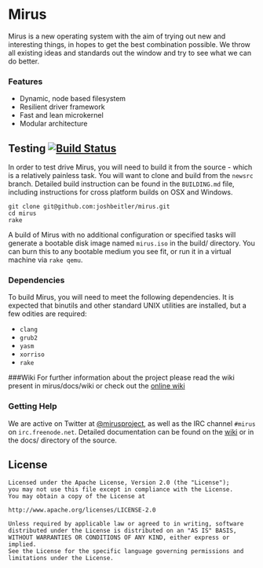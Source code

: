 # Mirus
Mirus is a new operating system with the aim of trying out new and interesting things, in hopes to get the best combination possible. We throw all existing ideas and standards out the window and try to see what we can do better.

### Features
* Dynamic, node based filesystem
* Resilient driver framework
* Fast and lean microkernel
* Modular architecture

## Testing [![Build Status](https://travis-ci.org/joshbeitler/mirus.png?branch=newsrc)](https://travis-ci.org/joshbeitler/mirus)
In order to test drive Mirus, you will need to build it from the source - which is a relatively painless task. You will want to clone and build from the `newsrc` branch.  Detailed build instruction can be
found in the `BUILDING.md` file, including instructions for cross platform builds on OSX and Windows.
```
git clone git@github.com:joshbeitler/mirus.git
cd mirus
rake
```
A build of Mirus with no additional configuration or specified tasks will generate a bootable disk image named `mirus.iso` in the build/ directory. You can burn this to any bootable medium you see fit, or run it in a virtual machine via `rake qemu`.

### Dependencies
To build Mirus, you will need to meet the following dependencies. It is expected that binutils and other standard UNIX utilities are installed, but a few odities are required:

* `clang`
* `grub2`
* `yasm`
* `xorriso`
* `rake`

###Wiki
For further information about the project please read the wiki present in mirus/docs/wiki or check out the [online wiki](https://github.com/joshbeitler/mirus/wiki)

### Getting Help
We are active on Twitter at [@mirusproject](http://twitter.com/mirusproject), as well as the IRC channel `#mirus` on `irc.freenode.net`. Detailed documentation can be found on the [wiki](https://github.com/joshbeitler/mirus/wiki) or in the docs/ directory of the source.

## License
```
Licensed under the Apache License, Version 2.0 (the "License");
you may not use this file except in compliance with the License.
You may obtain a copy of the License at

http://www.apache.org/licenses/LICENSE-2.0

Unless required by applicable law or agreed to in writing, software
distributed under the License is distributed on an "AS IS" BASIS,
WITHOUT WARRANTIES OR CONDITIONS OF ANY KIND, either express or implied.
See the License for the specific language governing permissions and
limitations under the License.
```
